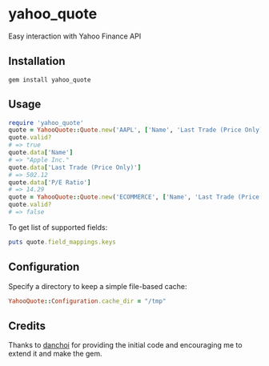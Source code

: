 # yahoo_quote

Easy interaction with Yahoo Finance API

## Installation

    gem install yahoo_quote

## Usage

```ruby
require 'yahoo_quote'
quote = YahooQuote::Quote.new('AAPL', ['Name', 'Last Trade (Price Only)', 'P/E Ratio'])
quote.valid?
# => true
quote.data['Name']
# => "Apple Inc."
quote.data['Last Trade (Price Only)']
# => 502.12
quote.data['P/E Ratio']
# => 14.29
quote = YahooQuote::Quote.new('ECOMMERCE', ['Name', 'Last Trade (Price Only)', 'P/E Ratio'])
quote.valid?
# => false
```

To get list of supported fields:

```ruby
puts quote.field_mappings.keys
````

## Configuration

Specify a directory to keep a simple file-based cache:

```ruby
YahooQuote::Configuration.cache_dir = "/tmp"
```

## Credits

Thanks to [danchoi](https://github.com/danchoi) for providing
the initial code and encouraging me to extend it and make the gem.
